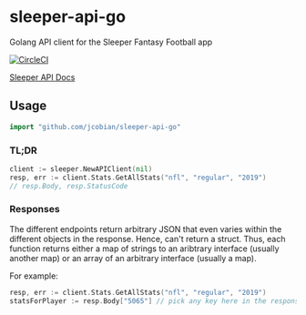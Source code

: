 # sleeper-api-go
Golang API client for the Sleeper Fantasy Football app

[![CircleCI](https://circleci.com/gh/jcobian/sleeper-api-go.svg?style=svg)](https://circleci.com/gh/jcobian/sleeper-api-go)

[Sleeper API Docs](https://docs.sleeper.app/)


## Usage
```go
import "github.com/jcobian/sleeper-api-go"
```

### TL;DR
```go
client := sleeper.NewAPIClient(nil)
resp, err := client.Stats.GetAllStats("nfl", "regular", "2019")
// resp.Body, resp.StatusCode
```

### Responses
The different endpoints return arbitrary JSON that even varies within the different objects in the response. Hence, can't return a struct. Thus, each function returns either a map of strings to an aribtrary interface (usually another map) or an array of an arbitrary interface (usually a map).

For example:

```go
resp, err := client.Stats.GetAllStats("nfl", "regular", "2019")
statsForPlayer := resp.Body["5065"] // pick any key here in the response, these are player IDs. This is a map of this player's stats
```
